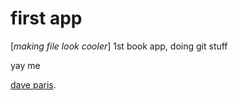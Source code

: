 # first app

[*making file look cooler*]
1st book app, doing git stuff

yay me

[dave paris](http://www.daveparis.com).

